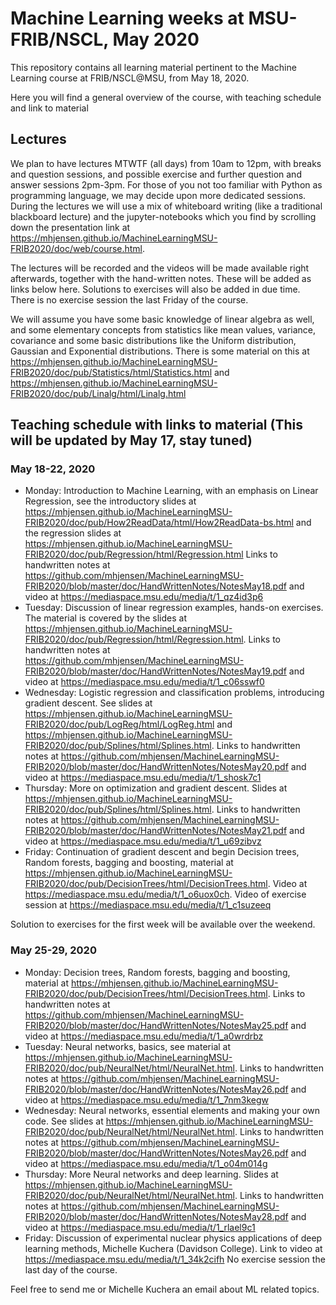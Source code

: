 # Machine Learning weeks at MSU-FRIB/NSCL, May 2020
This repository contains all learning material pertinent to the Machine Learning course  at FRIB/NSCL@MSU, from May 18, 2020.

Here you will find a general overview of the course, with teaching schedule and link to material

## Lectures

We plan to have lectures MTWTF (all days) from 10am to 12pm, with breaks and question sessions, and possible exercise and further question and answer sessions 2pm-3pm. For those of you not too familiar with Python as programming language, we may decide upon more dedicated sessions. During the lectures we will use a mix of whiteboard writing (like a traditional blackboard lecture) and the jupyter-notebooks which you find by scrolling down the presentation link at https://mhjensen.github.io/MachineLearningMSU-FRIB2020/doc/web/course.html.

The lectures will be recorded and the videos will be made available right afterwards, together with the hand-written notes.
These will be added as links below here. Solutions to exercises will also be added in due time. There is no exercise session the last Friday of the course.

We will assume you have some basic knowledge of linear algebra as well, and some elementary concepts from statistics like mean values, variance, covariance and some basic distributions like the Uniform distribution, Gaussian and Exponential distributions. There is some material on this at https://mhjensen.github.io/MachineLearningMSU-FRIB2020/doc/pub/Statistics/html/Statistics.html and https://mhjensen.github.io/MachineLearningMSU-FRIB2020/doc/pub/Linalg/html/Linalg.html


##  Teaching schedule with links to material (This will be updated by May 17, stay tuned)

###  May 18-22, 2020
- Monday: Introduction to Machine Learning, with an emphasis on Linear Regression, see the introductory slides at https://mhjensen.github.io/MachineLearningMSU-FRIB2020/doc/pub/How2ReadData/html/How2ReadData-bs.html and the regression slides at https://mhjensen.github.io/MachineLearningMSU-FRIB2020/doc/pub/Regression/html/Regression.html
Links to handwritten notes at https://github.com/mhjensen/MachineLearningMSU-FRIB2020/blob/master/doc/HandWrittenNotes/NotesMay18.pdf and video at https://mediaspace.msu.edu/media/t/1_qz4id3p6
- Tuesday: Discussion of linear regression examples, hands-on exercises. The material is covered by the slides at https://mhjensen.github.io/MachineLearningMSU-FRIB2020/doc/pub/Regression/html/Regression.html. Links to handwritten notes at https://github.com/mhjensen/MachineLearningMSU-FRIB2020/blob/master/doc/HandWrittenNotes/NotesMay19.pdf and video at  https://mediaspace.msu.edu/media/t/1_c06sswf0
- Wednesday: Logistic regression and classification problems, introducing gradient descent. See slides at https://mhjensen.github.io/MachineLearningMSU-FRIB2020/doc/pub/LogReg/html/LogReg.html and https://mhjensen.github.io/MachineLearningMSU-FRIB2020/doc/pub/Splines/html/Splines.html. Links to handwritten notes at https://github.com/mhjensen/MachineLearningMSU-FRIB2020/blob/master/doc/HandWrittenNotes/NotesMay20.pdf and video at  https://mediaspace.msu.edu/media/t/1_shosk7c1
- Thursday: More on optimization and gradient descent. Slides at https://mhjensen.github.io/MachineLearningMSU-FRIB2020/doc/pub/Splines/html/Splines.html.  Links to handwritten notes at https://github.com/mhjensen/MachineLearningMSU-FRIB2020/blob/master/doc/HandWrittenNotes/NotesMay21.pdf and video at 
https://mediaspace.msu.edu/media/t/1_u69zibvz
- Friday: Continuation of gradient descent and begin Decision trees, Random forests, bagging and boosting, material at https://mhjensen.github.io/MachineLearningMSU-FRIB2020/doc/pub/DecisionTrees/html/DecisionTrees.html. Video at https://mediaspace.msu.edu/media/t/1_o6uox0ch. Video of exercise session at https://mediaspace.msu.edu/media/t/1_c1suzeeq

Solution to exercises for the first week will be available over the weekend.

###  May 25-29, 2020
- Monday: Decision trees, Random forests, bagging and boosting, material at https://mhjensen.github.io/MachineLearningMSU-FRIB2020/doc/pub/DecisionTrees/html/DecisionTrees.html. Links to handwritten notes at https://github.com/mhjensen/MachineLearningMSU-FRIB2020/blob/master/doc/HandWrittenNotes/NotesMay25.pdf and video at  https://mediaspace.msu.edu/media/t/1_a0wrdrbz
- Tuesday:  Neural networks, basics, see material at https://mhjensen.github.io/MachineLearningMSU-FRIB2020/doc/pub/NeuralNet/html/NeuralNet.html. Links to handwritten notes at https://github.com/mhjensen/MachineLearningMSU-FRIB2020/blob/master/doc/HandWrittenNotes/NotesMay26.pdf and video at https://mediaspace.msu.edu/media/t/1_7nm3kegw
- Wednesday: Neural networks, essential elements and making your own code. See slides at https://mhjensen.github.io/MachineLearningMSU-FRIB2020/doc/pub/NeuralNet/html/NeuralNet.html. Links to handwritten notes at https://github.com/mhjensen/MachineLearningMSU-FRIB2020/blob/master/doc/HandWrittenNotes/NotesMay26.pdf and video at 
https://mediaspace.msu.edu/media/t/1_o04m014g
- Thursday: More Neural networks and deep learning. Slides at https://mhjensen.github.io/MachineLearningMSU-FRIB2020/doc/pub/NeuralNet/html/NeuralNet.html.  Links to handwritten notes at https://github.com/mhjensen/MachineLearningMSU-FRIB2020/blob/master/doc/HandWrittenNotes/NotesMay28.pdf and video at https://mediaspace.msu.edu/media/t/1_rlael9c1
- Friday: Discussion of experimental nuclear physics applications of deep learning methods, Michelle Kuchera (Davidson College). Link to video at https://mediaspace.msu.edu/media/t/1_34k2cifh
No exercise session the last day of the course. 

Feel free to send me or Michelle Kuchera an email about ML related topics.

